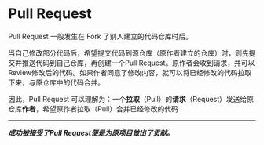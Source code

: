 # Pull Request

Pull Request 一般发生在 Fork 了别人建立的代码仓库时后。

当自己修改部分代码后，希望提交代码到源仓库（原作者建立的仓库）时，则先提交并推送代码到自己仓库，再创建一个Pull Request。原作者会收到请求，并可以Review修改后的代码。如果作者同意了修改内容，就可以将已经修改的代码拉取下来，与原仓库中的代码合并。

因此，Pull Request 可以理解为：一个**拉取**（Pull）的**请求**（Request）发送给原仓库**作者**，希望原作者拉取（Pull）合并已经修改的代码

***

***成功被接受了Pull Request便是为原项目做出了贡献。***
